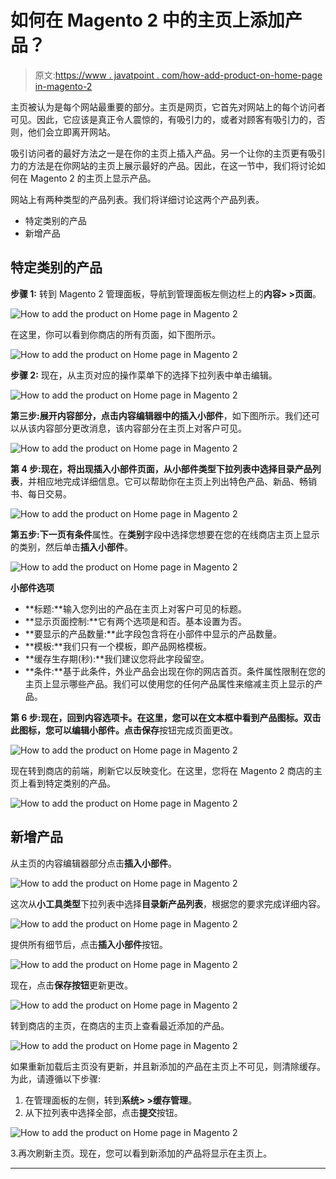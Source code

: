 # 如何在 Magento 2 中的主页上添加产品？

> 原文:[https://www . javatpoint . com/how-add-product-on-home-page in-magento-2](https://www.javatpoint.com/how-to-add-product-on-home-page-in-magento-2)

主页被认为是每个网站最重要的部分。主页是网页，它首先对网站上的每个访问者可见。因此，它应该是真正令人震惊的，有吸引力的，或者对顾客有吸引力的，否则，他们会立即离开网站。

吸引访问者的最好方法之一是在你的主页上插入产品。另一个让你的主页更有吸引力的方法是在你网站的主页上展示最好的产品。因此，在这一节中，我们将讨论如何在 Magento 2 的主页上显示产品。

网站上有两种类型的产品列表。我们将详细讨论这两个产品列表。

*   特定类别的产品
*   新增产品

## 特定类别的产品

**步骤 1:** 转到 Magento 2 管理面板，导航到管理面板左侧边栏上的**内容> >页面**。

![How to add the product on Home page in Magento 2](../Images/eca094c6f0c96548079942939aa8c5c0.png)

在这里，你可以看到你商店的所有页面，如下图所示。

![How to add the product on Home page in Magento 2](../Images/761f1186a74e66b1c65fe0649669166b.png)

**步骤 2:** 现在，从主页对应的操作菜单下的选择下拉列表中单击编辑。

![How to add the product on Home page in Magento 2](../Images/7f49b6a5b0c4b58ea28d67ebbe8d37f2.png)

**第三步:**展开内容部分，点击内容编辑器中的**插入小部件**，如下图所示。我们还可以从该内容部分更改消息，该内容部分在主页上对客户可见。

![How to add the product on Home page in Magento 2](../Images/1c8b9c5938db177b8df4c61a9e3f5fbd.png)

**第 4 步:**现在，将出现插入小部件页面，从小部件类型下拉列表中选择**目录产品列表**，并相应地完成详细信息。它可以帮助你在主页上列出特色产品、新品、畅销书、每日交易。

![How to add the product on Home page in Magento 2](../Images/3b7236938ccc114cf69626b8a240332d.png)

**第五步:**下一页有**条件**属性。在**类别**字段中选择您想要在您的在线商店主页上显示的类别，然后单击**插入小部件**。

![How to add the product on Home page in Magento 2](../Images/099e32d7c0c1f2fff6ad9a33844eefc8.png)

**小部件选项**

*   **标题:**输入您列出的产品在主页上对客户可见的标题。
*   **显示页面控制:**它有两个选项是和否。基本设置为否。
*   **要显示的产品数量:**此字段包含将在小部件中显示的产品数量。
*   **模板:**我们只有一个模板，即产品网格模板。
*   **缓存生存期(秒):**我们建议您将此字段留空。
*   **条件:**基于此条件，外业产品会出现在你的网店首页。条件属性限制在您的主页上显示哪些产品。我们可以使用您的任何产品属性来缩减主页上显示的产品。

**第 6 步:**现在，回到内容选项卡。在这里，您可以在文本框中看到产品图标。双击此图标，您可以编辑小部件。点击**保存**按钮完成页面更改。

![How to add the product on Home page in Magento 2](../Images/f5978a07851e74b0946d073b5a40cb3e.png)

现在转到商店的前端，刷新它以反映变化。在这里，您将在 Magento 2 商店的主页上看到特定类别的产品。

![How to add the product on Home page in Magento 2](../Images/a0d1f37c2f1c1937a829cf74550409b2.png)

## 新增产品

从主页的内容编辑器部分点击**插入小部件**。

![How to add the product on Home page in Magento 2](../Images/6f81abd688d4bfabe37fc140204ed9ad.png)

这次从**小工具类型**下拉列表中选择**目录新产品列表**，根据您的要求完成详细内容。

![How to add the product on Home page in Magento 2](../Images/b8321133bffe1cefc62b66ca3725cee4.png)

提供所有细节后，点击**插入小部件**按钮。

![How to add the product on Home page in Magento 2](../Images/585ede91c3490f541b4a599655081575.png)

现在，点击**保存按钮**更新更改。

![How to add the product on Home page in Magento 2](../Images/df1f00bdec9661a0ebf62ea7aa88f76d.png)

转到商店的主页，在商店的主页上查看最近添加的产品。

![How to add the product on Home page in Magento 2](../Images/6cfb2c05f1545588bc048dcd19249594.png)

如果重新加载后主页没有更新，并且新添加的产品在主页上不可见，则清除缓存。为此，请遵循以下步骤:

1.  在管理面板的左侧，转到**系统> >缓存管理**。
2.  从下拉列表中选择全部，点击**提交**按钮。

![How to add the product on Home page in Magento 2](../Images/4a8a4fdcefae99345a8779988cd2e11e.png)

3.再次刷新主页。现在，您可以看到新添加的产品将显示在主页上。

* * *